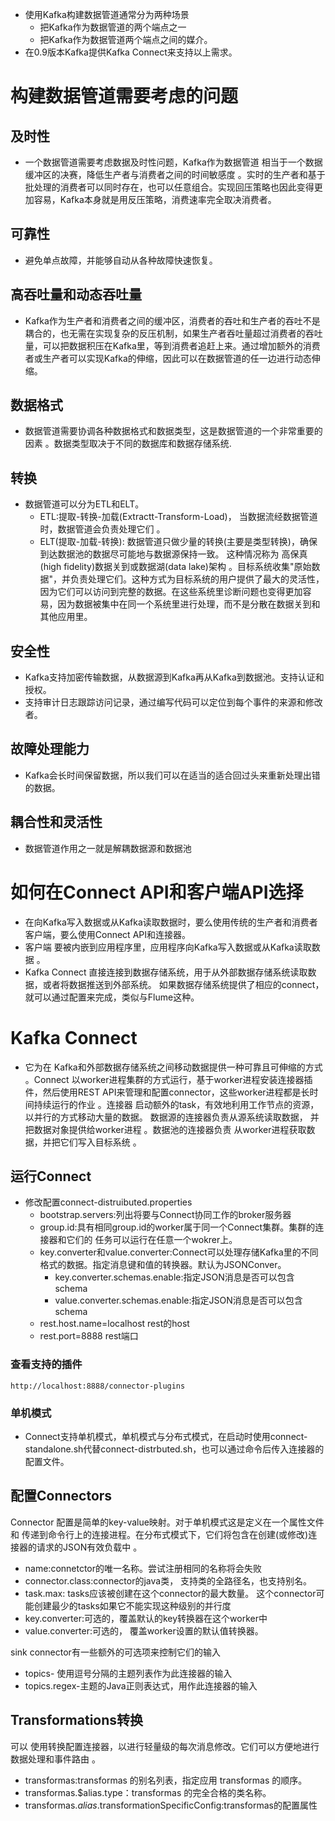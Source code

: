 
* 使用Kafka构建数据管道通常分为两种场景 
    * 把Kafka作为数据管道的两个端点之一 
    * 把Kafka作为数据管道两个端点之间的媒介。 
* 在0.9版本Kafka提供Kafka Connect来支持以上需求。 
# 构建数据管道需要考虑的问题 

## 及时性 


* 一个数据管道需要考虑数据及时性问题，Kafka作为数据管道 相当于一个数据缓冲区的决赛，降低生产者与消费者之间的时间敏感度 。实时的生产者和基于批处理的消费者可以同时存在，也可以任意组合。实现回压策略也因此变得更加容易，Kafka本身就是用反压策略，消费速率完全取决消费者。 
## 可靠性 


* 避免单点故障，并能够自动从各种故障快速恢复。 
## 高吞吐量和动态吞吐量 


* Kafka作为生产者和消费者之间的缓冲区，消费者的吞吐和生产者的吞吐不是耦合的，也无需在实现复杂的反压机制，如果生产者吞吐量超过消费者的吞吐量，可以把数据积压在Kafka里，等到消费者追赶上来。通过增加额外的消费者或生产者可以实现Kafka的伸缩，因此可以在数据管道的任一边进行动态伸缩。 
## 数据格式 


* 数据管道需要协调各种数据格式和数据类型，这是数据管道的一个非常重要的因素 。数据类型取决于不同的数据库和数据存储系统. 
## 转换 


* 数据管道可以分为ETL和ELT。 
    * ETL:提取-转换-加载(Extractt-Transform-Load)， 当数据流经数据管道时，数据管道会负责处理它们 。 
    * ELT(提取-加载-转换): 数据管道只做少量的转换(主要是类型转换)，确保到达数据池的数据尽可能地与数据源保持一致。 这种情况称为 高保真(high fidelity)数据关到或数据湖(data lake)架构 。目标系统收集"原始数据"，并负责处理它们。这种方式为目标系统的用户提供了最大的灵活性，因为它们可以访问到完整的数据。在这些系统里诊断问题也变得更加容易，因为数据被集中在同一个系统里进行处理，而不是分散在数据关到和其他应用里。 
## 安全性 


* Kafka支持加密传输数据，从数据源到Kafka再从Kafka到数据池。支持认证和授权。 
* 支持审计日志跟踪访问记录，通过编写代码可以定位到每个事件的来源和修改者。 
## 故障处理能力 


* Kafka会长时间保留数据，所以我们可以在适当的适合回过头来重新处理出错的数据。 
## 耦合性和灵活性 


* 数据管道作用之一就是解耦数据源和数据池 
# 如何在Connect API和客户端API选择 


* 在向Kafka写入数据或从Kafka读取数据时，要么使用传统的生产者和消费者客户端，要么使用Connect API和连接器。 
* 客户端 要被内嵌到应用程序里，应用程序向Kafka写入数据或从Kafka读取数据 。 
* Kafka Connect 直接连接到数据存储系统，用于从外部数据存储系统读取数据，或者将数据推送到外部系统。 如果数据存储系统提供了相应的connect，就可以通过配置来完成，类似与Flume这种。 
# Kafka Connect 


* 它为在 Kafka和外部数据存储系统之间移动数据提供一种可靠且可伸缩的方式 。Connect 以worker进程集群的方式运行，基于worker进程安装连接器插件，然后使用REST API来管理和配置connector，这些worker进程都是长时间持续运行的作业 。连接器 启动额外的task，有效地利用工作节点的资源，以并行的方式移动大量的数据。 数据源的连接器负责从源系统读取数据， 并把数据对象提供给worker进程 。数据池的连接器负责 从worker进程获取数据，并把它们写入目标系统 。 
## 运行Connect 


* 修改配置connect-distruibuted.properties 
    * bootstrap.servers:列出将要与Connect协同工作的broker服务器 
    * group.id:具有相同group.id的worker属于同一个Connect集群。集群的连接器和它们的 任务可以运行在任意一个wokrer上。 
    * key.converter和value.converter:Connect可以处理存储Kafka里的不同格式的数据。指定消息键和值的转换器。默认为JSONConver。 
        * key.converter.schemas.enable:指定JSON消息是否可以包含schema 
        * value.converter.schemas.enable:指定JSON消息是否可以包含schema 
    * rest.host.name=localhost rest的host 
    * rest.port=8888 rest端口 
### 查看支持的插件 

```plain
http://localhost:8888/connector-plugins 
```
### 单机模式 


* Connect支持单机模式，单机模式与分布式模式，在启动时使用connect-standalone.sh代替connect-distrbuted.sh，也可以通过命令后传入连接器的配置文件。 
## 配置Connectors 

Connector 配置是简单的key-value映射。对于单机模式这是定义在一个属性文件和 传递到命令行上的连接进程。在分布式模式下，它们将包含在创建(或修改)连接器的请求的JSON有效负载中 。 


* name:connetctor的唯一名称。尝试注册相同的名称将会失败 
* connector.class:connector的java类， 支持类的全路径名，也支持别名。 
* task.max: tasks应该被创建在这个connector的最大数量。 这个connector可能创建最少的tasks如果它不能实现这种级别的并行度 
* key.converter:可选的，覆盖默认的key转换器在这个worker中 
* value.converter:可选的， 覆盖worker设置的默认值转换器。 

sink connector有一些额外的可选项来控制它们的输入 


* topics- 使用逗号分隔的主题列表作为此连接器的输入 
* topics.regex-主题的Java正则表达式，用作此连接器的输入 
## Transformations转换 

可以 使用转换配置连接器，以进行轻量级的每次消息修改。它们可以方便地进行数据处理和事件路由 。 


* transformas:transformas 的别名列表，指定应用 transformas 的顺序。 
* transformas.$alias.type：transformas 的完全合格的类名称。 
* transformas.$alias.$transformationSpecificConfig:transformas的配置属性 


